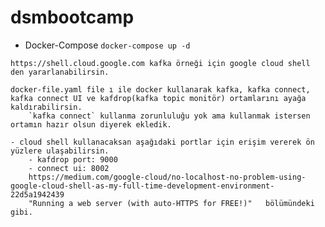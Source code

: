 # dsmbootcamp
-  Docker-Compose
```docker-compose up -d```

```
https://shell.cloud.google.com kafka örneği için google cloud shell den yararlanabilirsin.

docker-file.yaml file ı ile docker kullanarak kafka, kafka connect, kafka connect UI ve kafdrop(kafka topic monitör) ortamlarını ayağa kaldırabilirsin. 
    `kafka connect` kullanma zorunluluğu yok ama kullanmak istersen ortamın hazır olsun diyerek ekledik.

- cloud shell kullanacaksan aşağıdaki portlar için erişim vererek ön yüzlere ulaşabilirsin.
    - kafdrop port: 9000
    - connect ui: 8002
    https://medium.com/google-cloud/no-localhost-no-problem-using-google-cloud-shell-as-my-full-time-development-environment-22d5a1942439
    "Running a web server (with auto-HTTPS for FREE!)"   bölümündeki gibi.
```
